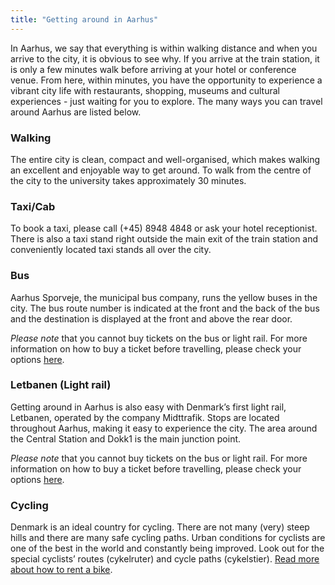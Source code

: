 ```yaml
---
title: "Getting around in Aarhus"
---
```

<style>
    /* styling for toggles */
    summary {
        font-size: 1.3em; /* Adjust the font size to be similar to an h3 */
        font-weight: bold;
        cursor: pointer;
        margin-bottom: 10px;
      }
    
    details {
        margin-bottom: 20px; /* Adds spacing below each toggle section */
      }
</style>

In Aarhus, we say that everything is within walking distance and when you arrive to the city, it is obvious to see why. 
If you arrive at the train station, it is only a few minutes walk before arriving at your hotel or conference venue. 
From here, within minutes, you have the opportunity to experience a vibrant city life with restaurants, shopping, museums and cultural experiences - just waiting for you to explore. The many ways you can travel around Aarhus are listed below.

<h3 style="font-weight:bold;">Walking</h3>

The entire city is clean, compact and well-organised, which makes walking an excellent and enjoyable way to get around.
To walk from the centre of the city to the university takes approximately 30 minutes.



<h3 style="font-weight:bold;">Taxi/Cab</h3>

To book a taxi, please call (+45) 8948 4848 or ask your hotel receptionist. There is also a taxi stand right outside the main exit of the train station and conveniently located taxi stands all over the city.


<h3 style="font-weight:bold;">Bus</h3>

Aarhus Sporveje, the municipal bus company, runs the yellow buses in the city. The bus route number is indicated at the front and the back of the bus and the destination is displayed at the front and above the rear door.  

*Please note* that you cannot buy tickets on the bus or light rail. For more information on how to buy a ticket before travelling, please check your options [here](https://www.visitaarhus.com/aarhus-region/plan-your-trip/ticket-bus-and-light-rail-aarhus-region-gdk720815).


<h3 style="font-weight:bold;">Letbanen (Light rail)</h3>

Getting around in Aarhus is also easy with Denmark’s first light rail, Letbanen, operated by the company Midttrafik. Stops are located throughout Aarhus, making it easy to experience the city. The area around the Central Station and Dokk1 is the main junction point.

*Please note* that you cannot buy tickets on the bus or light rail.
For more information on how to buy a ticket before travelling, please check your options [here](https://www.visitaarhus.com/aarhus-region/plan-your-trip/ticket-bus-and-light-rail-aarhus-region-gdk720815).

<h3 style="font-weight:bold;">Cycling</h3>

Denmark is an ideal country for cycling. There are not many (very) steep hills and there are many safe cycling paths. 
Urban conditions for cyclists are one of the best in the world and constantly being improved. 
Look out for the special cyclists’ routes (cykelruter) and cycle paths (cykelstier). [Read more about how to rent a bike](https://www.visitaarhus.com/areas-and-cities/aarhus/activities/aarhus-bike).



